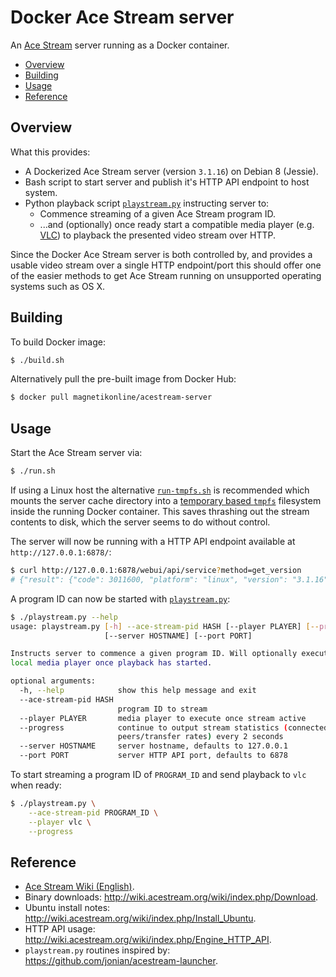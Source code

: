 # Docker Ace Stream server
An [Ace Stream](http://www.acestream.org/) server running as a Docker container.
- [Overview](#overview)
- [Building](#building)
- [Usage](#usage)
- [Reference](#reference)

## Overview
What this provides:
- A Dockerized Ace Stream server (version `3.1.16`) on Debian 8 (Jessie).
- Bash script to start server and publish it's HTTP API endpoint to host system.
- Python playback script [`playstream.py`](playstream.py) instructing server to:
	- Commence streaming of a given Ace Stream program ID.
	- ...and (optionally) once ready start a compatible media player (e.g. [VLC](https://www.videolan.org/vlc/)) to playback the presented video stream over HTTP.

Since the Docker Ace Stream server is both controlled by, and provides a usable video stream over a single HTTP endpoint/port this should offer one of the easier methods to get Ace Stream running on unsupported operating systems such as OS X.

## Building
To build Docker image:
```sh
$ ./build.sh
```

Alternatively pull the pre-built image from Docker Hub:
```sh
$ docker pull magnetikonline/acestream-server
```

## Usage
Start the Ace Stream server via:
```sh
$ ./run.sh
```

If using a Linux host the alternative [`run-tmpfs.sh`](run-tmpfs.sh) is recommended which mounts the server cache directory into a [temporary based `tmpfs`](run-tmpfs.sh#L12) filesystem inside the running Docker container. This saves thrashing out the stream contents to disk, which the server seems to do without control.

The server will now be running with a HTTP API endpoint available at `http://127.0.0.1:6878/`:

```sh
$ curl http://127.0.0.1:6878/webui/api/service?method=get_version
# {"result": {"code": 3011600, "platform": "linux", "version": "3.1.16"}, "error": null}
```

A program ID can now be started with [`playstream.py`](playstream.py):
```sh
$ ./playstream.py --help
usage: playstream.py [-h] --ace-stream-pid HASH [--player PLAYER] [--progress]
                     [--server HOSTNAME] [--port PORT]

Instructs server to commence a given program ID. Will optionally execute a
local media player once playback has started.

optional arguments:
  -h, --help            show this help message and exit
  --ace-stream-pid HASH
                        program ID to stream
  --player PLAYER       media player to execute once stream active
  --progress            continue to output stream statistics (connected
                        peers/transfer rates) every 2 seconds
  --server HOSTNAME     server hostname, defaults to 127.0.0.1
  --port PORT           server HTTP API port, defaults to 6878
```

To start streaming a program ID of `PROGRAM_ID` and send playback to `vlc` when ready:
```sh
$ ./playstream.py \
	--ace-stream-pid PROGRAM_ID \
	--player vlc \
	--progress
```

## Reference
- [Ace Stream Wiki (English)](http://wiki.acestream.org/wiki/index.php/%D0%97%D0%B0%D0%B3%D0%BB%D0%B0%D0%B2%D0%BD%D0%B0%D1%8F_%D1%81%D1%82%D1%80%D0%B0%D0%BD%D0%B8%D1%86%D0%B0/en).
- Binary downloads: http://wiki.acestream.org/wiki/index.php/Download.
- Ubuntu install notes: http://wiki.acestream.org/wiki/index.php/Install_Ubuntu.
- HTTP API usage: http://wiki.acestream.org/wiki/index.php/Engine_HTTP_API.
- `playstream.py` routines inspired by: https://github.com/jonian/acestream-launcher.
